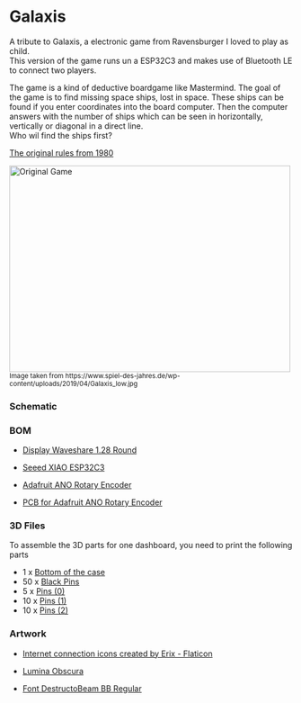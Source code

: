# Galaxis
A tribute to Galaxis, a electronic game from Ravensburger I loved to play as child.
<br/>This version of the game runs un a ESP32C3 and makes use of Bluetooth LE to connect two players.

The game is a kind of deductive boardgame like Mastermind. The goal of the game is to find missing space ships, lost in space. These ships can be found if you enter coordinates into the board computer. Then the computer answers with the number of ships which can be seen in horizontally, vertically or diagonal in a direct line.<br/>
Who wil find the ships first?


[The original rules from 1980](https://www.ravensburger.de/spielanleitungen/ecm/Spielanleitungen/Galaxis_Electronic.pdf)

<img height="367" src="https://www.spiel-des-jahres.de/wp-content/uploads/2019/04/Galaxis_low.jpg" title="Original Game" width="500"/>
<sup>Image taken from https://www.spiel-des-jahres.de/wp-content/uploads/2019/04/Galaxis_low.jpg
</sup>

### Schematic

### BOM
* [Display Waveshare 1.28 Round](https://www.berrybase.de/en/1.28-240x240-rundes-lcd-display-modul-65k-rgb-spi-interface?c=2384
)

* [Seeed XIAO ESP32C3](https://www.berrybase.de/en/seeed-xiao-esp32c3-winziges-mcu-board-mit-wlan-und-ble
)

* [Adafruit ANO Rotary Encoder](https://www.berrybase.de/en/adafruit-ano-scrollrad-drehgeber
)

* [PCB for Adafruit ANO Rotary Encoder](https://www.berrybase.de/en/adafruit-breakout-pcb-fuer-ano-scrollrad-drehgeber)

### 3D Files
To assemble the 3D parts for one dashboard, you need to print the following parts
* 1 x [Bottom of the case](./3d/Boden.stl)
* 50 x [Black Pins](./3d/BlackPin.stl)
* 5 x [Pins (0)](./3d/Pin-0.stl)
* 10 x [Pins (1)](./3d/Pin-1.stl)
* 10 x [Pins (2)](./3d/Pin-2.stl)

### Artwork
* [Internet connection icons created by Erix - Flaticon](https://www.flaticon.com/free-icons/internet-connection)

* [Lumina Obscura](https://pixabay.com/users/luminas_art-4128746/?utm_source=link-attribution&utm_medium=referral&utm_campaign=image&utm_content=3608029)

* [Font DestructoBeam BB Regular](https://fontsgeek.com/fonts/DestructoBeam-BB-Regular)